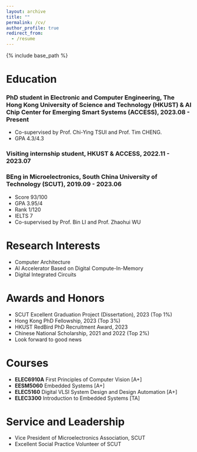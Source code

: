 ```yaml
---
layout: archive
title: ""
permalink: /cv/
author_profile: true
redirect_from:
  - /resume
---
```


{% include base_path %}

Education
======
### PhD student in Electronic and Computer Engineering, The Hong Kong University of Science and Technology (HKUST) & AI Chip Center for Emerging Smart Systems (ACCESS), 2023.08 - Present
* Co-supervised by Prof. Chi-Ying TSUI and Prof. Tim CHENG.
* GPA  4.3/4.3

### Visiting internship student, HKUST & ACCESS, 2022.11 - 2023.07

### BEng in Microelectronics, South China University of Technology (SCUT), 2019.09 - 2023.06
* Score  93/100
* GPA    3.95/4
* Rank   1/120
* IELTS  7
* Co-supervised by Prof. Bin LI and Prof. Zhaohui WU

Research Interests
======
* Computer Architecture
* AI Accelerator Based on Digital Compute-In-Memory
* Digital Integrated Circuits

Awards and Honors
======
* SCUT Excellent Graduation Project (Dissertation), 2023 (Top 1%)
* Hong Kong PhD Fellowship, 2023 (Top 3%)
* HKUST RedBird PhD Recruitment Award, 2023
* Chinese National Scholarship, 2021 and 2022 (Top 2%)
* Look forward to good news
  
Courses
======
* **ELEC6910A** First Principles of Computer Vision [A+]
* **EESM5060**  Embedded Systems [A+]
* **ELEC5160**  Digital VLSI System Design and Design Automation [A+]
* **ELEC3300**  Introduction to Embedded Systems [TA]

Service and Leadership
======
* Vice President of Microelectronics Association, SCUT
* Excellent Social Practice Volunteer of SCUT
